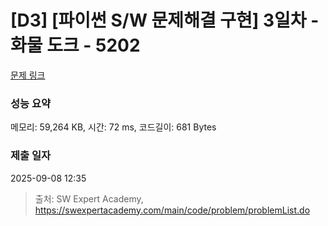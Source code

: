 # [D3] [파이썬 S/W 문제해결 구현] 3일차 - 화물 도크 - 5202 

[문제 링크](https://swexpertacademy.com/main/code/problem/problemDetail.do?contestProbId=AWT-K6DaceYDFAVT) 

### 성능 요약

메모리: 59,264 KB, 시간: 72 ms, 코드길이: 681 Bytes

### 제출 일자

2025-09-08 12:35



> 출처: SW Expert Academy, https://swexpertacademy.com/main/code/problem/problemList.do